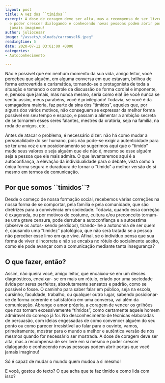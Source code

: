 ```yaml
---
layout: post
title: A vez dos ``tímidos``
excerpt: A dose de coragem deve ser alta, mas a recompensa de ser livre em si mesmo
  e poder crescer dialogando e conhecendo novas pessoas podem abrir portas que você
  jamais imaginou!
author: juliocesar
image: "/assets/uploads/carrousel6.jpeg"
readingtime: 5
date: 2020-07-12 03:01:00 +0000
categories:
- Autoconhecimento

---
```

Não é possível que em nenhum momento da sua vida, amigo leitor, você percebeu que alguém, em alguma conversa em que estavam, brilhou de forma extrovertida e carismática, tornando-se o protagonista de toda a situação e tomando o controle da discussão de forma cordial e imponente, e, pensou que jamais, mas nunca mesmo, seria como ela! Se você nunca se sentiu assim, meus parabéns, você é privilegiado! Todavia, se você é da esmagadora maioria, faz parte da sina dos “tímidos”, aqueles que, por alguns dos vários motivos, não conseguem se expressar da melhor forma possível em seu tempo e espaço, e passam a alimentar a ambição secreta de se tornarem esses seres falantes, mestres da oratória, seja na família, na roda de amigos, etc..

Antes de atacar o problema, é necessário dizer: não há como mudar a personalidade do ser humano, pois não pode-se exigir a autenticidade para se ter uma voz e um posicionamento se sugerimos aqui que o “tímido” mude seus valores e seja alguém que ele não é, mesmo se esse alguém seja a pessoa que ele mais admira. O que levantaremos aqui é a autoconfiança, a elevação da individualidade para o debate, vista como a única forma segura e duradoura de tornar o “tímido” a melhor versão de si mesmo em termos de comunicação.

## Por que somos \`\`tímidos\`\`?

Desde o começo de nossa formação social, recebemos várias correções na nossa forma de se comportar, pela família e pela comunidade, que são diretrizes para a convivência em sociedade. Todavia, quando essa correção é exagerada, ou por motivos de costume, cultura e/ou preconceito tornam-se uma grave censura, pode derrubar a autoconfiança e a autoestima (observe os autos- sendo perdidos), tirando-lhe a autonomia de ser quem é, causando uma “timidez” patológica, que não será tratada se a pessoa não perceber esse limo em que vive. Afinal, se o indivíduo pensa que sua forma de viver é incorreta e não se encaixa no rótulo do socialmente aceito, como ele pode avançar com a comunicação mediante tanta insegurança?

## O que fazer, então?

Assim, não queira você, amigo leitor, que encaixou-se em um desses diagnósticos, encaixar- se em mais um rótulo, criado por uma sociedade ávida por seres perfeitos, absolutamente sensatos e padrão, como se possível o fosse. O caminho para saber falar em público, seja na escola, cursinho, faculdade, trabalho, ou qualquer outro lugar, sabendo posicionar-se de forma coerente e satisfatória em uma conversa, vai além da comunicação. Abrange o amor próprio, a coragem de vencer os grilhões que nos tornam excessivamente “tímidos”, como certamente aquele homem admirável do começo já foi. No desconhecimento de técnicas elaboradas de persuasão, com ideias engessadas de como convencer alguém do seu ponto ou como parecer irresistível ao falar para o ouvinte, vamos, primeiramente, mostrar para o mundo a melhor e autêntica versão de nós mesmos quando for necessário ser mostrada. A dose de coragem deve ser alta, mas a recompensa de ser livre em si mesmo e poder crescer dialogando e conhecendo novas pessoas podem abrir portas que você jamais imaginou!

Só é capaz de mudar o mundo quem mudou a si mesmo!

E você, gostou do texto? O que acha que te faz tímido e como lida com isso?